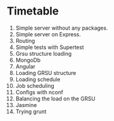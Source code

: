 # Timetable

1. Simple server without any packages.
2. Simple server on Express. 
3. Routing
4. Simple tests with Supertest
5. Grsu structure loading
6. MongoDb
7. Angular
8. Loading GRSU structure 
9. Loading schedule
10. Job scheduling
11. Configs with nconf
12. Balancing the load on the GRSU
13. Jasmine
14. Trying grunt